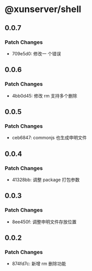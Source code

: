 # @xunserver/shell

## 0.0.7

### Patch Changes

- 709e5d0: 修改一 个错误

## 0.0.6

### Patch Changes

- 4bb0d45: 修改 rm 支持多个删除

## 0.0.5

### Patch Changes

- ceb6847: commonjs 也生成申明文件

## 0.0.4

### Patch Changes

- 41328bb: 调整 package 打包参数

## 0.0.3

### Patch Changes

- 8ee450f: 调整申明文件存放位置

## 0.0.2

### Patch Changes

- 874fd7c: 新增 rm 删除功能
